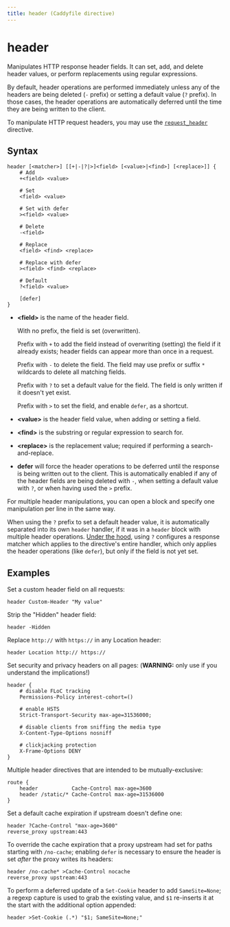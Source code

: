 ```yaml
---
title: header (Caddyfile directive)
---
```


# header

Manipulates HTTP response header fields. It can set, add, and delete header values, or perform replacements using regular expressions.

By default, header operations are performed immediately unless any of the headers are being deleted (`-` prefix) or setting a default value (`?` prefix). In those cases, the header operations are automatically deferred until the time they are being written to the client.

To manipulate HTTP request headers, you may use the [`request_header`](request_header) directive.


## Syntax

```caddy-d
header [<matcher>] [[+|-|?|>]<field> [<value>|<find>] [<replace>]] {
	# Add
	+<field> <value>

	# Set
	<field> <value>

	# Set with defer
	><field> <value>

	# Delete
	-<field>

	# Replace
	<field> <find> <replace>

	# Replace with defer
	><field> <find> <replace>

	# Default
	?<field> <value>

	[defer]
}
```

- **&lt;field&gt;** is the name of the header field.

  With no prefix, the field is set (overwritten).

  Prefix with `+` to add the field instead of overwriting (setting) the field if it already exists; header fields can appear more than once in a request.

  Prefix with `-` to delete the field. The field may use prefix or suffix `*` wildcards to delete all matching fields.

  Prefix with `?` to set a default value for the field. The field is only written if it doesn't yet exist.

  Prefix with `>` to set the field, and enable `defer`, as a shortcut.

- **&lt;value&gt;** is the header field value, when adding or setting a field.

- **&lt;find&gt;** is the substring or regular expression to search for.

- **&lt;replace&gt;** is the replacement value; required if performing a search-and-replace.

- **defer** will force the header operations to be deferred until the response is being written out to the client. This is automatically enabled if any of the header fields are being deleted with `-`, when setting a default value with `?`, or when having used the `>` prefix.

For multiple header manipulations, you can open a block and specify one manipulation per line in the same way.

When using the `?` prefix to set a default header value, it is automatically separated into its own `header` handler, if it was in a `header` block with multiple header operations. [Under the hood](/docs/modules/http.handlers.headers#response/require), using `?` configures a response matcher which applies to the directive's entire handler, which only applies the header operations (like `defer`), but only if the field is not yet set.


## Examples

Set a custom header field on all requests:

```caddy-d
header Custom-Header "My value"
```

Strip the "Hidden" header field:

```caddy-d
header -Hidden
```

Replace `http://` with `https://` in any Location header:

```caddy-d
header Location http:// https://
```

Set security and privacy headers on all pages: (**WARNING:** only use if you understand the implications!)

```caddy-d
header {
	# disable FLoC tracking
	Permissions-Policy interest-cohort=()

	# enable HSTS
	Strict-Transport-Security max-age=31536000;

	# disable clients from sniffing the media type
	X-Content-Type-Options nosniff

	# clickjacking protection
	X-Frame-Options DENY
}
```

Multiple header directives that are intended to be mutually-exclusive:

```caddy-d
route {
	header           Cache-Control max-age=3600
	header /static/* Cache-Control max-age=31536000
}
```

Set a default cache expiration if upstream doesn't define one:

```caddy-d
header ?Cache-Control "max-age=3600"
reverse_proxy upstream:443
```

To override the cache expiration that a proxy upstream had set for paths starting with `/no-cache`; enabling `defer` is necessary to ensure the header is set _after_ the proxy writes its headers:

```caddy-d
header /no-cache* >Cache-Control nocache
reverse_proxy upstream:443
```

To perform a deferred update of a `Set-Cookie` header to add `SameSite=None`; a regexp capture is used to grab the existing value, and `$1` re-inserts it at the start with the additional option appended:

```caddy-d
header >Set-Cookie (.*) "$1; SameSite=None;"
```

